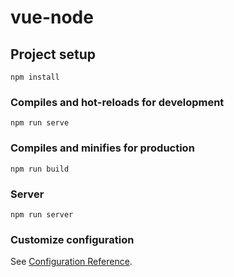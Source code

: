 # vue-node

## Project setup
```
npm install
```

### Compiles and hot-reloads for development
```
npm run serve
```

### Compiles and minifies for production
```
npm run build
```

### Server
```
npm run server
```

### Customize configuration
See [Configuration Reference](https://cli.vuejs.org/config/).